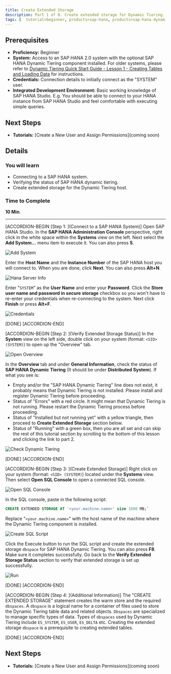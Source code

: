 ```yaml
---
title: Create Extended Storage
description: Part 1 of 8. Create extended storage for Dynamic Tiering.
tags: [  tutorial>beginner, products>sap-hana, products>sap-hana-dynamic-tiering, products>sap-hana-studio, topic>big-data, topic>sql ]
---
```

## Prerequisites
 - **Proficiency:** Beginner
 - **System:** Access to an SAP HANA 2.0 system with the optional SAP HANA Dynamic Tiering component installed. For older systems, please refer to [Dynamic Tiering Quick Start Guide - Lesson 1 - Creating Tables and Loading Data](http://www.sap.com/documents/2016/06/00f107f2-747c-0010-82c7-eda71af511fa.html) for instructions.
 - **Credentials:** Connection details to initially connect as the "SYSTEM" user.
 - **Integrated Development Environment:** Basic working knowledge of SAP HANA Studio. E.g. You should be able to connect to your HANA instance from SAP HANA Studio and feel comfortable with executing simple queries.

## Next Steps
 - **Tutorials:** [Create a New User and Assign Permissions](coming soon)

## Details
### You will learn
 - Connecting to a SAP HANA system.
 - Verifying the status of SAP HANA dynamic tiering.
 - Create extended storage for the Dynamic Tiering host.

### Time to Complete
**10 Min**.

---

[ACCORDION-BEGIN [Step 1: ](Connect to a SAP HANA System)]
Open SAP HANA Studio. In the **SAP HANA Administration Console** perspective, right click in the white space within the **Systems** view on the left. Next select the **Add System...** menu item to execute it. You can also press **S**.

![Add System](add-system.png)

Enter the **Host Name** and the **Instance Number** of the SAP HANA host you will connect to. When you are done, click **Next**. You can also press **Alt+N**.

![Hana Server Info](hana-server-info.png)

Enter "`SYSTEM`" as the **User Name** and enter your **Password**. Click the **Store user name and password in secure storage** checkbox so you won't have to re-enter your credentials when re-connecting to the system. Next click **Finish** or press **Alt+F**.

![Credentials](credentials.png)

[DONE]
[ACCORDION-END]

[ACCORDION-BEGIN [Step 2: ](Verify Extended Storage Status)]
In the **System** view on the left side, double click on your system (format: `<SID> (SYSTEM)`) to open up the "Overview" tab.

![Open Overview](open-overview.png)

In the **Overview** tab and under **General Information**, check the status of **SAP HANA Dynamic Tiering** (It should be under **Distributed System**).  If what you see is:

  - Empty and/or the "SAP HANA Dynamic Tiering" line does not exist, it probably means that Dynamic Tiering is not installed. Please install and register Dynamic Tiering before proceeding.
  - Status of "Errors" with a red circle. It might mean that Dynamic Tiering is not running. Please restart the Dynamic Tiering process before proceeding.
  - Status of "Installed but not running yet" with a yellow triangle, then proceed to **Create Extended Storage** section below.
  - Status of "Running" with a green box, then you are all set and can skip the rest of this tutorial section by scrolling to the bottom of this lesson and clicking the link to part 2.

![Check Dynamic Tiering](check-dynamic-tiering.png)

[DONE]
[ACCORDION-END]

[ACCORDION-BEGIN [Step 3: ](Create Extended Storage)]
Right click on your system (format: `<SID> (SYSTEM)`) located under the **Systems** view. Then select **Open SQL Console** to open a connected SQL console.

![Open SQL Console](open-sql-console.png)

In the SQL console, paste in the following script:
``` sql
CREATE EXTENDED STORAGE AT '<your.machine.name>' size 1000 MB;`
```
Replace "`<your.machine.name>`" with the host name of the machine where the Dynamic Tiering component is installed.

![Create SQL Script](create-sql-script.png)

Click the Execute button to run the SQL script and create the extended storage `dbspace` for SAP HANA Dynamic Tiering. You can also press **F8**. Make sure it completes successfully. Go back to the **Verify Extended Storage Status** section to verify that extended storage is set up successfully.

![Run](run.png)

[DONE]
[ACCORDION-END]

[ACCORDION-BEGIN [Step 4: ](Additional Information)]
The "CREATE EXTENDED STORAGE" statement creates the warm store and the required `dbspaces`. A `dbspace` is a logical name for a container of files used to store the Dynamic Tiering table data and related objects. `Dbspaces` are specialized to manage specific types of data. Types of `dbspaces` used by Dynamic Tiering include `ES_SYSTEM`, `ES_USER`, `ES_DELTA` etc. Creating the extended storage `dbspace` is a prerequisite to creating extended tables.

[DONE]
[ACCORDION-END]

## Next Steps
  - **Tutorials:** [Create a New User and Assign Permissions](coming soon)
